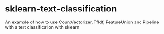 # sklearn-text-classification
An example of how to use CountVectorizer, TfIdf, FeatureUnion and Pipeline with a text classification with sklearn
